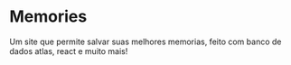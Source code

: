 # Memories
Um site que permite salvar suas melhores memorias, feito com banco de dados atlas, react e muito mais!
